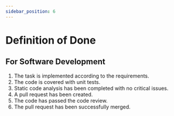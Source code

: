 ```yaml
---
sidebar_position: 6
---
```


# Definition of Done 

## For Software Development
1. The task is implemented according to the requirements.
2. The code is covered with unit tests.
3. Static code analysis has been completed with no critical issues.
4. A pull request has been created.
5. The code has passed the code review.
6. The pull request has been successfully merged.
